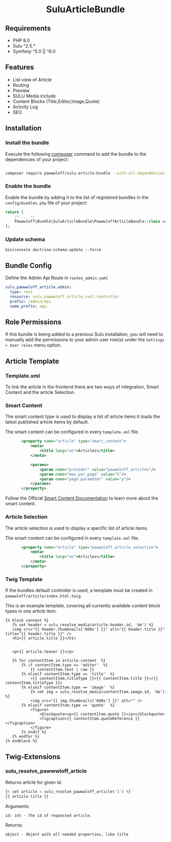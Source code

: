 <h1 align="center">SuluArticleBundle</h1>

## Requirements

* PHP 8.0
* Sulu ^2.5.*
* Symfony ^5.0 || ^6.0

## Features
* List view of Article
* Routing
* Preview
* SULU Media include
* Content Blocks (Title,Editor,Image,Quote)
* Activity Log
* SEO


## Installation

### Install the bundle 

Execute the following [composer](https://getcomposer.org/) command to add the bundle to the dependencies of your 
project:

```bash

composer require pawwwloff/sulu-article-bundle --with-all-dependencies

```


### Enable the bundle

Enable the bundle by adding it to the list of registered bundles in the `config/bundles.php` file of your project:

 ```php
 return [
     /* ... */
     Pawwwloff\Bundle\SuluArticleBundle\PawwwloffArticleBundle::class => ['all' => true],
 ];
 ```

### Update schema
```shell script
bin/console doctrine:schema:update --force
```

## Bundle Config

Define the Admin Api Route in `routes_admin.yaml`
```yaml
sulu_pawwwloff_article.admin:
  type: rest
  resource: sulu_pawwwloff_article.rest.controller
  prefix: /admin/api
  name_prefix: app.
```

## Role Permissions
If this bundle is being added to a previous Sulu installation, you will need to manually add the permissions to your admin user role(s) under the `Settings > User roles` menu option.

## Article Template

### Template.xml

To link the article in the frontend there are two ways of integration, Smart Content and the article Selection.

### Smart Content
The smart content type is used to display a list of article items it loads the latest published article items by default.

The smart content can be configured in every `template.xml` file.

 ```xml
        <property name="article" type="smart_content">
            <meta>
                <title lang="en">Articles</title>
            </meta>

            <params>
                <param name="provider" value="pawwwloff_articles"/>
                <param name="max_per_page" value="5"/>
                <param name="page_parameter" value="p"/>
            </params>
        </property>

```

Follow the Official [Smart Content Documentation](https://docs.sulu.io/en/latest/cookbook/smart-content.html) to learn more about the smart content.

### Article Selection
The article selection is used to display a specific list of article items.

The smart content can be configured in every `template.xml` file.

 ```xml
        <property name="article" type="pawwwloff_article_selection">
            <meta>
                <title lang="en">Articles</title>
            </meta>
        </property>
```

### Twig Template

If the bundles default controller is used, a template must be created in `pawwwloff/article/index.html.twig`.

This is an example template, covering all currently available content block types in one article item.

 ```twig
{% block content %}
    {% set header = sulu_resolve_media(article.header.id, 'de') %}
    <img src="{{ header.thumbnails['600x'] }}" alt="{{ header.title }}" title="{{ header.title }}" />
    <h1>{{ article.title }}</h1>


    <p>{{ article.teaser }}</p>

    {% for contentItem in article.content  %}
        {% if contentItem.type == 'editor'  %}
            {{ contentItem.text | raw }}
        {% elseif contentItem.type == 'title'  %}
            <{{ contentItem.titleType }}>{{ contentItem.title }}</{{ contentItem.titleType }}>
        {% elseif contentItem.type == 'image'  %}
            {% set img = sulu_resolve_media(contentItem.image.id, 'de') %}
            <img src="{{ img.thumbnails['600x'] }}" alt="" />
        {% elseif contentItem.type == 'quote'  %}
            <figure>
                <blockquote><p>{{ contentItem.quote }}</p></blockquote>
                <figcaption>{{ contentItem.quoteReference }}</figcaption>
            </figure>
        {% endif %}
    {% endfor %}
{% endblock %}
 ```

## Twig-Extensions

### sulu_resolve_pawwwloff_article

Returns article for given id.

 ```php
{% set article = sulu_resolve_pawwwloff_article('1') %}
{{ article.title }}
 ```

Arguments:

    id: int - The id of requested article.

Returns:

    object - Object with all needed properties, like title

